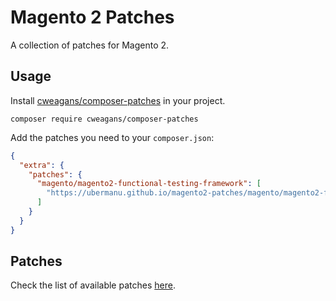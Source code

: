 # Magento 2 Patches

A collection of patches for Magento 2.

## Usage

Install [cweagans/composer-patches](https://github.com/cweagans/composer-patches) in your project.

    composer require cweagans/composer-patches

Add the patches you need to your `composer.json`:

```json
{
  "extra": {
    "patches": {
      "magento/magento2-functional-testing-framework": [
        "https://ubermanu.github.io/magento2-patches/magento/magento2-functional-testing-framework/fix_xdebug_disable.patch"
      ]
    }
  }
}
```

## Patches

Check the list of available patches [here](PATCHES.md).

